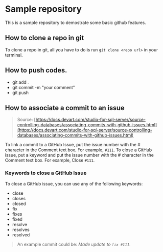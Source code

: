 # Sample repository

This is a sample repository to demostrate some basic github features.

## How to clone a repo in git

To clone a repo in git, all you have to do is run `git clone <repo url>` in your terminal.

## How to push codes.
- git add .
- git commit -m "your comment"
- git push

## How to associate a commit to an issue

> Source: [https://docs.devart.com/studio-for-sql-server/source-controlling-databases/associating-commits-with-github-issues.html](https://docs.devart.com/studio-for-sql-server/source-controlling-databases/associating-commits-with-github-issues.html)

To link a commit to a GitHub Issue, put the issue number with the # character in the Comment text box. For example, `#111`. To close a GitHub issue, put a keyword and put the issue number with the # character in the Comment text box. For example, Close `#111`.

### Keywords to close a GitHub Issue
To close a GitHub issue, you can use any of the following keywords:
- close
- closes
- closed
- fix
- fixes
- fixed
- resolve
- resolves
- resolved
> An example commit could be: *Made update to `fix #111`*.
